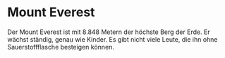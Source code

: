 # Mount Everest

Der Mount Everest ist mit 8.848 Metern der höchste Berg der Erde. Er wächst
ständig, genau wie Kinder. Es gibt nicht viele Leute, die ihn ohne
Sauerstoffflasche besteigen können.
